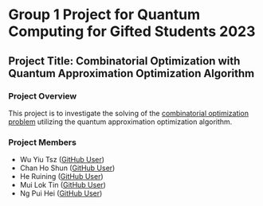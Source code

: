 # Group 1 Project for Quantum Computing for Gifted Students 2023

## Project Title: Combinatorial Optimization with Quantum Approximation Optimization Algorithm

### Project Overview

This project is to investigate the solving of the [combinatorial optimization problem](https://en.wikipedia.org/wiki/Combinatorial_optimization) utilizing the quantum approximation optimization algorithm.

### Project Members
- Wu Yiu Tsz ([GitHub User](https://github.com/HTGAzureX1212))
- Chan Ho Shun ([GitHub User](https://github.com/Dehax2))
- He Ruining ([GitHub User](https://github.com/warhrn))
- Mui Lok Tin ([GitHub User](https://github.com/matthewlmui))
- Ng Pui Hei ([GitHub User](https://github.com/duncanNPH))
